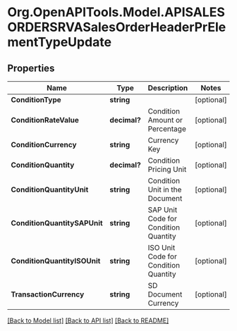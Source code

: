 # Org.OpenAPITools.Model.APISALESORDERSRVASalesOrderHeaderPrElementTypeUpdate

## Properties

Name | Type | Description | Notes
------------ | ------------- | ------------- | -------------
**ConditionType** | **string** |  | [optional] 
**ConditionRateValue** | **decimal?** | Condition Amount or Percentage | [optional] 
**ConditionCurrency** | **string** | Currency Key | [optional] 
**ConditionQuantity** | **decimal?** | Condition Pricing Unit | [optional] 
**ConditionQuantityUnit** | **string** | Condition Unit in the Document | [optional] 
**ConditionQuantitySAPUnit** | **string** | SAP Unit Code for Condition Quantity | [optional] 
**ConditionQuantityISOUnit** | **string** | ISO Unit Code for Condition Quantity | [optional] 
**TransactionCurrency** | **string** | SD Document Currency | [optional] 

[[Back to Model list]](../README.md#documentation-for-models) [[Back to API list]](../README.md#documentation-for-api-endpoints) [[Back to README]](../README.md)

